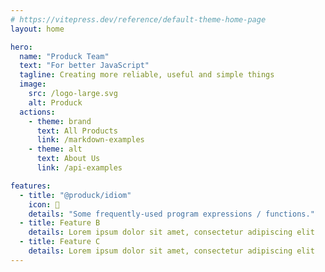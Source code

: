 ```yaml
---
# https://vitepress.dev/reference/default-theme-home-page
layout: home

hero:
  name: "Produck Team"
  text: "For better JavaScript"
  tagline: Creating more reliable, useful and simple things
  image:
    src: /logo-large.svg
    alt: Produck
  actions:
    - theme: brand
      text: All Products
      link: /markdown-examples
    - theme: alt
      text: About Us
      link: /api-examples

features:
  - title: "@produck/idiom"
    icon: 🤖
    details: "Some frequently-used program expressions / functions."
  - title: Feature B
    details: Lorem ipsum dolor sit amet, consectetur adipiscing elit
  - title: Feature C
    details: Lorem ipsum dolor sit amet, consectetur adipiscing elit
---
```

